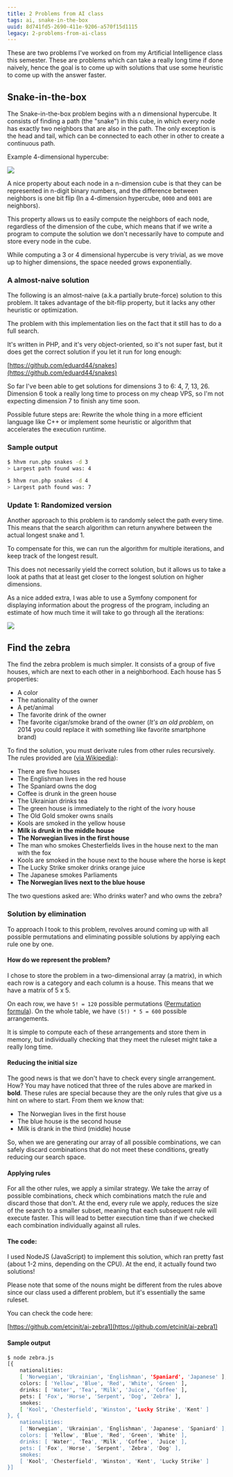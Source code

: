 ```yaml
---
title: 2 Problems from AI class
tags: ai, snake-in-the-box
uuid: 8d741fd5-2690-411e-9206-a570f15d1115
legacy: 2-problems-from-ai-class
---
```


These are two problems I've worked on from my Artificial Intelligence class this semester. These are problems which can take a really long time if done naively, hence the goal is to come up with solutions that use some heuristic to come up with the answer faster.

## Snake-in-the-box

The Snake-in-the-box problem begins with a n dimensional hypercube. It consists of finding a path (the "snake") in this cube, in which every node has exactly two neighbors that are also in the path. The only exception is the head and tail, which can be connected to each other in other to create a continuous path.

Example 4-dimensional hypercube:

![](/images/posts/hypercube.png)

A nice property about each node in a n-dimension cube is that they can be represented in n-digit binary numbers, and the difference between neighbors is one bit flip (In a 4-dimension hypercube, `0000` and `0001` are neighbors).

This property allows us to easily compute the neighbors of each node, regardless of the dimension of the cube, which means that if we write a program to compute the solution we don't necessarily have to compute and store every node in the cube.

While computing a 3 or 4 dimensional hypercube is very trivial, as we move up to higher dimensions, the space needed grows exponentially.

### A almost-naive solution

The following is an almost-naive (a.k.a partially brute-force) solution to this problem. It takes advantage of the bit-flip property, but it lacks any other heuristic or optimization.

The problem with this implementation lies on the fact that it still has to do a full search.

It's written in PHP, and it's very object-oriented, so it's not super fast, but it does get the correct solution if you let it run for long enough:

[https://github.com/eduard44/snakes](https://github.com/eduard44/snakes)

So far I've been able to get solutions for dimensions 3 to 6: 4, 7, 13, 26. Dimension 6 took a really long time to process on my cheap VPS, so I'm not expecting dimension 7 to finish any time soon.

Possible future steps are: Rewrite the whole thing in a more efficient language like C++ or implement some heuristic or algorithm that accelerates the execution runtime.

### Sample output

```bash
$ hhvm run.php snakes -d 3
> Largest path found was: 4

$ hhvm run.php snakes -d 4
> Largest path found was: 7
```

### Update 1: Randomized version

Another approach to this problem is to randomly select the path every time. This means that the search algorithm can return anywhere between the actual longest snake and 1.

To compensate for this, we can run the algorithm for multiple iterations, and keep track of the longest result.

This does not necessarily yield the correct solution, but it allows us to take a look at paths that at least get closer to the longest solution on higher dimensions.

As a nice added extra, I was able to use a Symfony component for displaying information about the progress of the program, including an estimate of how much time it will take to go through all the iterations:

![](/images/posts/snake3.png)

## Find the zebra

The find the zebra problem is much simpler. It consists of a group of five houses, which are next to each other in a neighborhood. Each house has 5 properties:

- A color
- The nationality of the owner
- A pet/animal
- The favorite drink of the owner
- The favorite cigar/smoke brand of the owner (_It's an old problem_, on 2014 you could replace it with something like favorite smartphone brand)

To find the solution, you must derivate rules from other rules recursively. The rules provided are ([via Wikipedia](http://en.wikipedia.org/wiki/Zebra_Puzzle)):

- There are five houses
- The Englishman lives in the red house
- The Spaniard owns the dog
- Coffee is drunk in the green house
- The Ukrainian drinks tea
- The green house is immediately to the right of the ivory house
- The Old Gold smoker owns snails
- Kools are smoked in the yellow house
- **Milk is drunk in the middle house**
- **The Norwegian lives in the first house**
- The man who smokes Chesterfields lives in the house next to the man with the fox
- Kools are smoked in the house next to the house where the horse is kept
- The Lucky Strike smoker drinks orange juice
- The Japanese smokes Parliaments
- **The Norwegian lives next to the blue house**

The two questions asked are: Who drinks water? and who owns the zebra?

### Solution by elimination

To approach I took to this problem, revolves around coming up with all possible permutations and eliminating possible solutions by applying each rule one by one.

#### How do we represent the problem?

I chose to store the problem in a two-dimensional array (a matrix), in which each row is a category and each column is a house. This means that we have a matrix of 5 x 5.

On each row, we have `5! = 120` possible permutations ([Permutation formula](http://www.mathwords.com/p/permutation_formula.htm)). On the whole table, we have `(5!) * 5 = 600` possible arrangements.

It is simple to compute each of these arrangements and store them in memory, but individually checking that they meet the ruleset might take a really long time.

#### Reducing the initial size

The good news is that we don't have to check every single arrangement. How? You may have noticed that three of the rules above are marked in **bold**. These rules are special because they are the only rules that give us a hint on where to start. From them we know that:

- The Norwegian lives in the first house
- The blue house is the second house
- Milk is drank in the third (middle) house

So, when we are generating our array of all possible combinations, we can safely discard combinations that do not meet these conditions, greatly reducing our search space.

#### Applying rules

For all the other rules, we apply a similar strategy. We take the array of possible combinations, check which combinations match the rule and discard those that don't. At the end, every rule we apply, reduces the size of the search to a smaller subset, meaning that each subsequent rule will execute faster. This will lead to better execution time than if we checked each combination individually against all rules.

#### The code:

I used NodeJS (JavaScript) to implement this solution, which ran pretty fast (about 1-2 mins, depending on the CPU). At the end, it actually found two solutions!

Please note that some of the nouns might be different from the rules above since our class used a different problem, but it's essentially the same ruleset.

You can check the code here:

[https://github.com/etcinit/ai-zebra1](https://github.com/etcinit/ai-zebra1)

#### Sample output

```bash
$ node zebra.js
[{
    nationalities:
    [ 'Norwegian', 'Ukrainian', 'Englishman', 'Spaniard', 'Japanese' ],
    colors: [ 'Yellow', 'Blue', 'Red', 'White', 'Green' ],
    drinks: [ 'Water', 'Tea', 'Milk', 'Juice', 'Coffee' ],
    pets: [ 'Fox', 'Horse', 'Serpent', 'Dog', 'Zebra' ],
    smokes:
    [ 'Kool', 'Chesterfield', 'Winston', 'Lucky Strike', 'Kent' ]
}, {
    nationalities:
    [ 'Norwegian', 'Ukrainian', 'Englishman', 'Japanese', 'Spaniard' ],
    colors: [ 'Yellow', 'Blue', 'Red', 'Green', 'White' ],
    drinks: [ 'Water', 'Tea', 'Milk', 'Coffee', 'Juice' ],
    pets: [ 'Fox', 'Horse', 'Serpent', 'Zebra', 'Dog' ],
    smokes:
    [ 'Kool', 'Chesterfield', 'Winston', 'Kent', 'Lucky Strike' ]
}]
```
